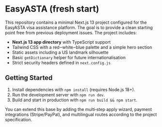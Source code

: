 # EasyASTA (fresh start)

This repository contains a minimal Next.js 13 project configured for the EasyASTA visa assistance platform. The goal is to provide a clean starting point free from previous deployment issues. The project includes:

- **Next.js 13 app directory** with TypeScript support
- Tailwind CSS with a red‒white‒blue palette and a simple hero section
- Static assets including a US landmark silhouette
- Basic `getDictionary` helper for future internationalisation
- Strict security headers defined in `next.config.js`

## Getting Started

1. Install dependencies with `npm install` (requires Node.js 18+).
2. Run the development server with `npm run dev`.
3. Build and start in production with `npm run build && npm start`.

You can extend this base by adding the multi‑step apply wizard, payment integrations (Stripe/PayPal), and multilingual routes according to the project specification.